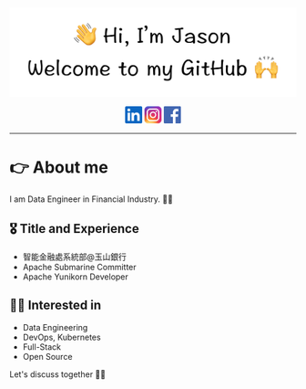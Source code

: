 <div align='center'>
    <img src="./asserts/title.png">
</div>
<p align='center'>
    <a href="https://www.linkedin.com/in/wen-chien-juan/"><img height="30" src="./asserts/linkedin.png"></a>
    <a href="https://www.instagram.com/kobe970219"><img height="30" src="./asserts/instagram.jpeg"></a>
    <a href="https://www.facebook.com/profile.php?id=100002012199354"><img height="30" src="./asserts/fb_icon_325x325.png"></a>
</p>
<hr>
<h1>👉 About me</h1>
I am Data Engineer in Financial Industry. 👨‍🔬

<h2>🎖 Title and Experience</h2>
<ul>
<li>智能金融處系統部@玉山銀行
<li>Apache Submarine Committer
<li>Apache Yunikorn Developer
</ul>

<h2>👨‍💻 Interested in</h2>
<ul>
<li>Data Engineering
<li>DevOps, Kubernetes
<li>Full-Stack
<li>Open Source
</ul>
Let's discuss together 💁‍♂️
